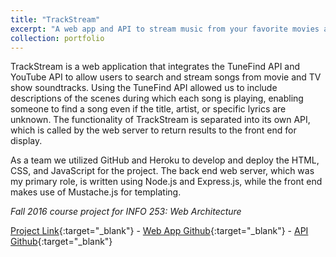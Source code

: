 ```yaml
---
title: "TrackStream"
excerpt: "A web app and API to stream music from your favorite movies and TV shows. (Fall 2016)<br/><img src='/images/projects_trackstream.png'>"
collection: portfolio
---
```


TrackStream is a web application that integrates the TuneFind API and YouTube API to allow users to search and stream songs from movie and TV show soundtracks. Using the TuneFind API allowed us to include descriptions of the scenes during which each song is playing, enabling someone to find a song even if the title, artist, or specific lyrics are unknown. The functionality of TrackStream is separated into its own API, which is called by the web server to return results to the front end for display.

As a team we utilized GitHub and Heroku to develop and deploy the HTML, CSS, and JavaScript for the project. The back end web server, which was my primary role, is written using Node.js and Express.js, while the front end makes use of Mustache.js for templating.

_Fall 2016 course project for INFO 253: Web Architecture_

[Project Link](https://trackstream.herokuapp.com){:target="_blank"} - [Web App Github](https://github.com/mtcurran/webarch-finalproject-trackstream){:target="_blank"} - [API Github](https://github.com/mtcurran/webarch-finalproject-trackstream-api){:target="_blank"}